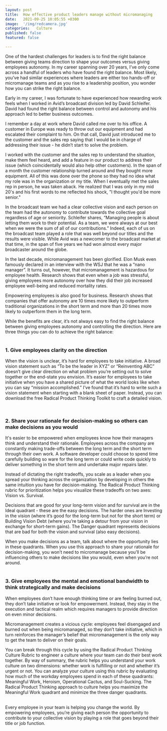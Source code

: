 ```yaml
---
layout: post
title:  How effective product leaders manage without micromanaging
date:   2021-09-25 10:05:55 +0300
image:  '/img/redcamera.jpg'
categories:   Culture
published: false
featured: false

---
```



One of the hardest challenges for leaders is to find the right balance between giving teams direction to shape your outcomes versus giving employees autonomy. In my career spanning over 20 years, I’ve only come across a handful of leaders who have found the right balance. Most likely, you’ve had similar experiences where leaders are either too hands-off or micromanage teams and as you rise to a leadership position, you wonder how you can strike the right balance.  

Early in my career, I was fortunate to have experienced how rewarding work feels when I worked in Avid’s broadcast division led by David Schleifer. David had found the right balance between control and autonomy and his approach led to better business outcomes.  

I remember a day at work where David called me over to his office. A customer in Europe was ready to throw out our equipment and had escalated their complaint to him. On that call, David just introduced me to the customer and the sales rep saying that I would be in charge of addressing their issue - he didn’t start to solve the problem.  

I worked with the customer and the sales rep to understand the situation, make them feel heard, and add a feature in our product to address their issue (which coincidentally would also help other customers). In the span of a month the customer relationship turned around and they bought more equipment. All of this was done over the phone so they had no idea what my role was in the organization or my title. When I eventually met the sales rep in person, he was taken aback. He realized that I was only in my mid 20's and his first words to me reflected his shock, "I thought you'd be more senior."  

In the broadcast team we had a clear collective vision and each person on the team had the autonomy to contribute towards the collective goal regardless of age or seniority. Schleifer shares, “Managing people is about letting them work to their potential. As a team, we were always at our best when we were the sum of all of our contributions.” Indeed, each of us on the broadcast team played a role that was well beyond our titles and the results were visible. While Avid was a newcomer to the broadcast market at that time, in the span of five years we had won almost every major broadcaster around the globe.  

In the last decade, micromanagement has been glorified. Elon Musk even famously declared in an interview with the WSJ that he was a “nano manager”. It turns out, however, that micromanagement is hazardous for employee health. Research shows that even when a job was stressful, giving employees more autonomy over how they did their job increased employee well-being and reduced mortality rates.  

Empowering employees is also good for business. Research shows that companies that offer autonomy are 10 times more likely to outperform traditional organizations in the short term and more than 20 times more likely to outperform them in the long term.  

While the benefits are clear, it’s not always easy to find the right balance between giving employees autonomy and controlling the direction. Here are three things you can do to achieve the right balance:  
<br>
### 1. Give employees clarity on the direction
   When the vision is unclear, it’s hard for employees to take initiative. A broad vision statement such as “To be the leader in XYZ” or “Reinventing ABC” doesn’t give clear direction on what problem you’re setting out to solve together or the end-state you envision. It’s easier for employees to take initiative when you have a shared picture of what the world looks like when you can say “mission accomplished.” I’ve found that it’s hard to write such a vision statement when starting with a blank sheet of paper. Instead, you can download the free Radical Product Thinking Toolkit to craft a detailed vision.  

   <br>

### 2. Share your rationale for decision-making so others can make decisions as you would
   It's easier to be empowered when employees know how their managers think and understand their rationale. Employees across the company are constantly making trade-offs between the long term and the short term through their own work. A software developer could choose to spend time carefully building so ware for the long term or could write code quickly to deliver something in the short term and undertake major repairs later.  

   Instead of dictating the right tradeoffs, you scale as a leader when you spread your thinking across the organization by developing in others the same intuition you have for decision-making. The Radical Product Thinking rubric for prioritization helps you visualize these tradeoffs on two axes: Vision vs. Survival.  

   Decisions that are good for your long-term vision and for survival are in the Ideal quadrant - these are the easy decisions. The harder ones are Investing in the vision (where it’s good for the long-term but not for the short term) or Building Vision Debt (where you’re taking a detour from your vision in exchange for short-term gains). The Danger quadrant represents decisions that are bad for both the vision and survival (also easy decisions).  

   When you make decisions as a team, talk about where the opportunity lies in these quadrants. When you use this approach to share your rationale for decision-making, you won’t need to micromanage because you’ll be influencing others to make decisions like you would, even when you’re not around.  
   <br>
### 3. Give employees the mental and emotional bandwidth to think strategically and make decisions

When employees don’t have enough thinking time or are feeling burned out, they don’t take initiative or look for empowerment. Instead, they stay in the execution and tactical realm which requires managers to provide direction on even minor decisions.  

Micromanagement creates a vicious cycle: employees feel disengaged and burned out when being micromanaged, so they don’t take initiative, which in turn reinforces the manager’s belief that micromanagement is the only way to get the team to deliver on their goals.  

You can break through this cycle by using the Radical Product Thinking Culture Rubric to engineer a culture where your team can do their best work together. By way of summary, the rubric helps you understand your work culture on two dimensions: whether work is fulfilling or not and whether it’s urgent or not. You can analyze your culture using this rubric by evaluating how much of the workday employees spend in each of these quadrants: Meaningful Work, Heroism, Operational Cactus, and Soul-Sucking. The Radical Product Thinking approach to culture helps you maximize the Meaningful Work quadrant and minimize the three danger quadrants.  

   <br>
Every employee in your team is helping you change the world. By empowering employees, you’re giving each person the opportunity to contribute to your collective vision by playing a role that goes beyond their title or job function.
